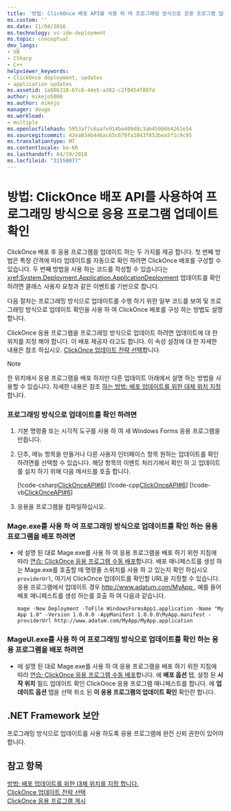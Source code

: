 ```yaml
---
title: '방법: ClickOnce 배포 API를 사용 하 여 프로그래밍 방식으로 응용 프로그램 업데이트 확인 | Microsoft Docs'
ms.custom: ''
ms.date: 11/04/2016
ms.technology: vs-ide-deployment
ms.topic: conceptual
dev_langs:
- VB
- CSharp
- C++
helpviewer_keywords:
- ClickOnce deployment, updates
- application updates
ms.assetid: 1a886310-67c8-44e5-a382-c2f0454f887d
author: mikejo5000
ms.author: mikejo
manager: douge
ms.workload:
- multiple
ms.openlocfilehash: 5953af7c6aafe914be409d8c3ab459b6b4261e54
ms.sourcegitcommit: 42ea834b446ac65c679fa1043f853bea5f1c9c95
ms.translationtype: MT
ms.contentlocale: ko-KR
ms.lasthandoff: 04/19/2018
ms.locfileid: "31559077"
---
```

# <a name="how-to-check-for-application-updates-programmatically-using-the-clickonce-deployment-api"></a>방법: ClickOnce 배포 API를 사용하여 프로그래밍 방식으로 응용 프로그램 업데이트 확인
ClickOnce 배포 후 응용 프로그램을 업데이트 하는 두 가지를 제공 합니다. 첫 번째 방법은 특정 간격에 따라 업데이트를 자동으로 확인 하려면 ClickOnce 배포를 구성할 수 있습니다. 두 번째 방법을 사용 하는 코드를 작성할 수 있습니다는 <xref:System.Deployment.Application.ApplicationDeployment> 업데이트를 확인 하려면 클래스 사용자 요청과 같은 이벤트를 기반으로 합니다.  
  
 다음 절차는 프로그래밍 방식으로 업데이트를 수행 하기 위한 일부 코드를 보여 및 프로그래밍 방식으로 업데이트 확인을 사용 하 여 ClickOnce 배포를 구성 하는 방법도 설명 합니다.  
  
 ClickOnce 응용 프로그램을 프로그래밍 방식으로 업데이트 하려면 업데이트에 대 한 위치를 지정 해야 합니다. 이 배포 제공자 라고도 합니다. 이 속성 설정에 대 한 자세한 내용은 참조 하십시오. [ClickOnce 업데이트 전략 선택](../deployment/choosing-a-clickonce-update-strategy.md)합니다.  
  
> [!NOTE]
>  한 위치에서 응용 프로그램을 배포 하지만 다른 업데이트 아래에서 설명 하는 방법을 사용할 수 있습니다. 자세한 내용은 참조 [하는 방법: 배포 업데이트를 위한 대체 위치 지정](../deployment/how-to-specify-an-alternate-location-for-deployment-updates.md)합니다.  
  
### <a name="to-check-for-updates-programmatically"></a>프로그래밍 방식으로 업데이트를 확인 하려면  
  
1.  기본 명령줄 또는 시각적 도구를 사용 하 여 새 Windows Forms 응용 프로그램을 만듭니다.  
  
2.  단추, 메뉴 항목을 만들거나 다른 사용자 인터페이스 항목 원하는 업데이트를 확인 하려면를 선택할 수 있습니다. 해당 항목의 이벤트 처리기에서 확인 하 고 업데이트를 설치 하기 위해 다음 메서드를 호출 합니다.  
  
     [!code-csharp[ClickOnceAPI#6](../deployment/codesnippet/CSharp/how-to-check-for-application-updates-programmatically-using-the-clickonce-deployment-api_1.cs)]
     [!code-cpp[ClickOnceAPI#6](../deployment/codesnippet/CPP/how-to-check-for-application-updates-programmatically-using-the-clickonce-deployment-api_1.cpp)]
     [!code-vb[ClickOnceAPI#6](../deployment/codesnippet/VisualBasic/how-to-check-for-application-updates-programmatically-using-the-clickonce-deployment-api_1.vb)]  
  
3.  응용을 프로그램을 컴파일하십시오.  
  
### <a name="using-mageexe-to-deploy-an-application-that-checks-for-updates-programmatically"></a>Mage.exe를 사용 하 여 프로그래밍 방식으로 업데이트를 확인 하는 응용 프로그램을 배포 하려면  
  
-   에 설명 된 대로 Mage.exe를 사용 하 여 응용 프로그램을 배포 하기 위한 지침에 따라 [연습: ClickOnce 응용 프로그램 수동 배포](../deployment/walkthrough-manually-deploying-a-clickonce-application.md)합니다. 배포 매니페스트를 생성 하는 Mage.exe를 호출할 때 명령줄 스위치를 사용 하 고 있는지 확인 하십시오 `providerUrl`, 여기서 ClickOnce 업데이트를 확인할 URL을 지정할 수 있습니다. 응용 프로그램에서 업데이트 경우 [ http://www.adatum.com/MyApp ](http://www.adatum.com/MyApp), 예를 들어 배포 매니페스트를 생성 하는를 호출 하 여 다음과 같습니다.  
  
    ```  
    mage -New Deployment -ToFile WindowsFormsApp1.application -Name "My App 1.0" -Version 1.0.0.0 -AppManifest 1.0.0.0\MyApp.manifest -providerUrl http://www.adatum.com/MyApp/MyApp.application  
    ```  
  
### <a name="using-mageuiexe-to-deploy-an-application-that-checks-for-updates-programmatically"></a>MageUI.exe를 사용 하 여 프로그래밍 방식으로 업데이트를 확인 하는 응용 프로그램을 배포 하려면  
  
-   에 설명 된 대로 Mage.exe를 사용 하 여 응용 프로그램을 배포 하기 위한 지침에 따라 [연습: ClickOnce 응용 프로그램 수동 배포](../deployment/walkthrough-manually-deploying-a-clickonce-application.md)합니다. 에 **배포 옵션** 탭, 설정 된 **시작 위치** 필드 업데이트 확인 ClickOnce 응용 프로그램 매니페스트를 합니다. 에 **업데이트 옵션** 탭을 선택 취소 된 **이 응용 프로그램의 업데이트 확인** 확인란 합니다.  
  
## <a name="net-framework-security"></a>.NET Framework 보안  
 프로그래밍 방식으로 업데이트를 사용 하도록 응용 프로그램에 완전 신뢰 권한이 있어야 합니다.  
  
## <a name="see-also"></a>참고 항목  
 [방법: 배포 업데이트를 위한 대체 위치를 지정 합니다.](../deployment/how-to-specify-an-alternate-location-for-deployment-updates.md)   
 [ClickOnce 업데이트 전략 선택](../deployment/choosing-a-clickonce-update-strategy.md)   
 [ClickOnce 응용 프로그램 게시](../deployment/publishing-clickonce-applications.md)